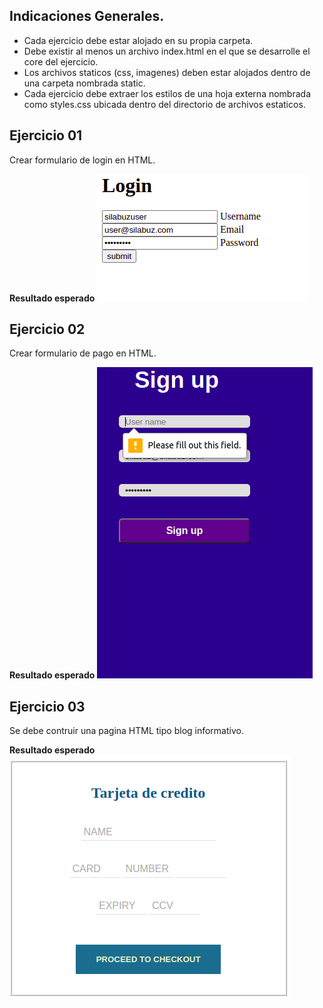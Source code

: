 <!-- Indicaciones Generales -->

## Indicaciones Generales.

- Cada ejercicio debe estar alojado en su propia carpeta.
- Debe existir al menos un archivo index.html en el que se desarrolle el core del ejercicio.
- Los archivos staticos (css, imagenes) deben estar alojados dentro de una carpeta nombrada static.
- Cada ejercicio debe extraer los estilos de una hoja externa nombrada como styles.css ubicada dentro del directorio de archivos estaticos.

<!-- Ejercicio 01-->

## Ejercicio 01

Crear formulario de login en HTML.

**Resultado esperado**
![](2021-12-04-08-42-30.png)

## Ejercicio 02

Crear formulario de pago en HTML.

**Resultado esperado**
![](2021-12-04-08-56-03.png)

## Ejercicio 03

Se debe contruir una pagina HTML tipo blog informativo.

**Resultado esperado**
![](2021-12-04-09-07-18.png)
